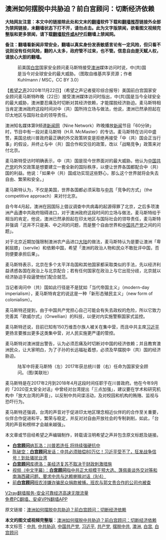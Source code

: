  <h2>澳洲如何摆脱中共胁迫？前白宫顾问：切断经济依赖</h2> <p class="notice"><b>大陆网友注意：本文中的链接除此处和文末的<a href="https://github.com/bannedbook/fanqiang" >翻墙</a>软件下载和<a href="https://github.com/killgcd/justmysocks/blob/master/README.md">翻墙推荐</a>链接外全部为禁网链接，未翻墙状态下打不开，请勿点击。此为文字版禁闻，欲看图文视频完整版和更多禁闻，请下载<a href="https://github.com/bannedbook/fanqiang">翻墙软件或APP</a>后翻墙上禁闻网。</p><p>备注：翻墙看新闻非常安全，翻墙以真实身份发表敏感言论有一定风险，但只看不说则没有任何风险，翻的人太多，政府管不过来，也不管。信息自由是天赋人权，请放心大胆的翻墙。</b></p>  <div class="entry"> <figure><figcaption>前美国<a href="https://www.bannedbook.org/bnews/tag/%e7%99%bd%e5%ae%ab/" class="st_tag internal_tag" rel="tag" title="标签 白宫 下的日志">白宫</a>国家安全顾问麦马斯特接受<a href="https://www.bannedbook.org/bnews/tag/%e6%be%b3%e6%b4%b2/" class="st_tag internal_tag" rel="tag" title="标签 澳洲 下的日志">澳洲</a>媒体访问时说，中(共)国是当今对全球安全的最大威胁。（图取自维基共享资源；作者Kuhlmann / MSC，CC BY 3.0）</figcaption></figure> <p>【<span class='wp_keywordlink_affiliate'><a href="https://www.soundofhope.org" title="希望之声" target="_blank">希望之声</a></span>2020年11月22日】（希望之声记者斐珍综合报导）美国前白宫国家安全顾问麦马斯特昨晚（22日）接受澳洲媒体访问时指出，中(共)国是当今全球安全的最大威胁，澳洲要忍痛及时切断对其经济依赖，才能摆脱经济胁迫。麦马斯特相当肯定澳洲政府这段时间对中（共）国所持立场与做法，他说，澳洲已然承担起在印太地区与国际社会的领导责任。</p> <p>澳洲知名媒体第9频道<span class='wp_keywordlink_affiliate'><a href="https://www.bannedbook.org/" title="新闻网">新闻网</a></span>（Nine Network）昨晚播放<span class='wp_keywordlink_affiliate'><a href="https://www.bannedbook.org/" title="新闻">新闻</a></span>节目「60分钟」时，节目中有一段对麦马斯特（H.R. McMaster）的专访。麦马斯特在访问中盛赞，美国总统川普政府最正确的外交政策转变是拒绝再接受「中（共）国会正当行事」的假设，并终止与中（共）国合作和交往的政策，改以「战略竞争」政策来对付北京。</p> <p>麦马斯特受访时明确表示，中（共）国是现今世界面对的最大威胁。他认为<span class='wp_keywordlink_affiliate'><a href="https://www.bannedbook.org/" title="中国" target="_blank">中国</a></span><a href="https://www.bannedbook.org/bnews/tag/%e5%85%b1%e4%ba%a7%e5%85%9a/" class="st_tag internal_tag" rel="tag" title="标签 共产党 下的日志">共产党</a>的外交政策是想要建立一套全新的国际秩序，以便让世界各国都配合中（共）国的利益。他说：「如果中（共）国成功实现这些野心，那么这个世界就将会失去自由、繁荣和安全。」</p>  <p>麦马斯特认为，不仅是美国，世界各国都必须采取与<a href="https://www.bannedbook.org/bnews/tag/%e4%b8%ad%e5%85%b1/" class="st_tag internal_tag" rel="tag" title="标签 中共 下的日志">中共</a>「竞争的方式」（the competitive approach）来对付北京。</p> <p>自今年4月起，澳洲在因国际上倡议调查中共病毒的起源得罪了北京，之后多项澳洲产品遭中共政府阻碍进口，对于澳洲政府这段时间的立场与做法，麦马斯特给于相当的肯定，他说，澳洲已然承担起在印太地区与国际社会的领导责任，麦马斯特并强调「这并不只是美、中之间的问题，而是整个自由世界和<a href="https://www.bannedbook.org/bnews/tag/%e4%b8%ad%e5%9b%bd%e5%85%b1%e4%ba%a7%e5%85%9a/" class="st_tag internal_tag" rel="tag" title="标签 中国共产党 下的日志">中国共产党</a>之间的问题」。</p> <p>对于北京近期加强限制澳洲农产品进口<span class='wp_keywordlink_affiliate'><a href="https://www.bannedbook.org/" title="大陆" target="_blank">大陆</a></span>的做法，麦马斯特认为是要让澳洲「卑躬屈膝」（servile）和依赖中国，希望「澳洲的政治人物和民众不敢批评中国，否则便要承担后果」。</p>  <p>麦马斯特表示，北京在多个太平洋岛国和其他国家都采取类似的手法，先以经济利益诱惑各国在政治上与北京配合；若有任何国家在政治上与它出现分歧，北京就以经济胁迫手段逼使他们配合就范。</p> <p>当记者询问中（共）国如此行径是不是犹如「当代帝国主义」（modern-day imperialism），麦马斯特肯定的说这是一种「新形态殖民主义」（new form of colonialism）。</p> <p>麦马斯特还提到，由于中国共产党担心自己可能会有失去政权的危险，所以它致力完善其「欧威尔式」（Orwellian）的科技，以便对内实施警察国家式监控。</p>  <p>麦马斯特还说，目前已知有150万维吾尔族人被关在集中营，而且中共主席<a href="https://www.bannedbook.org/bnews/tag/%e4%b9%a0%e8%bf%91%e5%b9%b3/" class="st_tag internal_tag" rel="tag" title="标签 习近平 下的日志">习近平</a>更扬言要推出更多这类集中营，对人民实施更严谨的管控。</p> <p>麦马斯特对澳洲提出警告，认为必须忍痛及时切断对中国的经济依赖；并且教育澳洲民众，让大家明白，为了子孙的长远福祉着想，必须及早摆脱中（共）国的经济胁迫。</p> <figure><figcaption>陆军中将麦马斯特（左）2017年获总统川普（右）任命为国家安全顾问。（图/美联社）</figcaption></figure> <p>麦马斯特是在2017年2月到2018年4月这段时间任职于在川普政府。他在今年9月的「2020亚太安全对话」中曾经对台湾提出「三点加强」，建议要在学术和研究机构中「放大台湾的声音」，以反制中共间谍活动，及对校园和机构的贿赂、监视与恐吓行为。</p>  <p>麦马斯特还强调，台湾的声音对于促进印太地区理念相近伙伴的的合作至关重要，伙伴合作促进和平，繁荣与稳定，并反对对自由开放社会的专制剥削，如此，「台湾的声音和榜样才会越来越强」。</p> <p>本文章或节目经希望之声编辑制作，转载请注明希望之声并包含原文标题及链接。</p> <ul class='op-related-articles' title='相关阅读'> <li><a href='https://www.bannedbook.org/bnews/worldnews/20201031/1423440.html' target='_blank'><b>白宫顾问</b>纳瓦洛：川普若连任 将持续强硬抗中</a></li> <li><a href='https://www.bannedbook.org/bnews/cbnews/20201022/1418112.html' target='_blank'>陈破空：<b>白宫顾问</b>发话：中共必须赔偿80万亿！习近平受不了，狂发战争信号！到处骚扰台湾</a></li> <li><a href='https://www.bannedbook.org/bnews/cnnews/20201012/1412114.html' target='_blank'><b>白宫顾问</b>库德洛：美经济复苏不取决于财政刺激措施</a></li> <li><a href='https://www.bannedbook.org/bnews/bannedvideo/20200905/1391303.html' target='_blank'>视频（中文字幕）：<b>白宫顾问</b>指中共正大规模干预大选、篷佩奥谈外交对等和南海西藏问题、要求中共与达赖喇嘛对话（9/4）</a></li> <li><a href='https://www.bannedbook.org/bnews/worldnews/usa/20200821/1383252.html' target='_blank'>前<b>白宫顾问</b>班农涉嫌诈骗民众捐款被捕，班农与郭文贵合作的公司也被查</a></li> </ul> <p class="texttj"> <a href="https://www.bannedbook.org/forum23/topic22702.html" target="_blank">V2ray翻墙服务-安全可靠经济高速无限流量</a><br/> <a href="https://github.com/bannedbook/fanqiang/wiki/%E7%A6%81%E9%97%BB%E7%BD%91%E5%AE%89%E5%8D%93%E7%BF%BB%E5%A2%99%E6%96%B0%E9%97%BBAPP" target="_blank">免费PC翻墙、安卓VPN翻墙APP</a></p><p>原文链接：<a class="src_link"  href="https://www.soundofhope.org/post/445852" target="_blank">澳洲如何摆脱中共胁迫？前白宫顾问：切断经济依赖</a></p><a name='sharetosocial'></a>       <div><b>本文的图文或视频完整版</b>：<a href='https://www.bannedbook.org/bnews/comments/20201123/1435645.html'>澳洲如何摆脱中共胁迫？前白宫顾问：切断经济依赖</a></div>  </div><!--END ENTRY--> <div class="postfooter"> <div>本文标签：<a href="https://www.bannedbook.org/bnews/tag/%e4%b8%ad%e5%85%b1/" rel="tag">中共</a>, <a href="https://www.bannedbook.org/bnews/tag/%E4%B8%AD%E5%85%B1%E8%83%81%E8%BF%AB/" rel="tag">中共胁迫</a>, <a href="https://www.bannedbook.org/bnews/tag/%e4%b8%ad%e5%9b%bd%e5%85%b1%e4%ba%a7%e5%85%9a/" rel="tag">中国共产党</a>, <a href="https://www.bannedbook.org/bnews/tag/%e4%b9%a0%e8%bf%91%e5%b9%b3/" rel="tag">习近平</a>, <a href="https://www.bannedbook.org/bnews/tag/%e5%85%b1%e4%ba%a7%e5%85%9a/" rel="tag">共产党</a>, <a href="https://www.bannedbook.org/bnews/tag/%E6%91%86%E8%84%B1%E4%B8%AD%E5%85%B1/" rel="tag">摆脱中共</a>, <a href="https://www.bannedbook.org/bnews/tag/%e6%be%b3%e6%b4%b2/" rel="tag">澳洲</a>, <a href="https://www.bannedbook.org/bnews/tag/%e7%99%bd%e5%ae%ab/" rel="tag">白宫</a>, <a href="https://www.bannedbook.org/bnews/tag/%E7%99%BD%E5%AE%AB%E9%A1%BE%E9%97%AE/" rel="tag">白宫顾问</a></div>  </div><!--END POSTFOOTER--> 